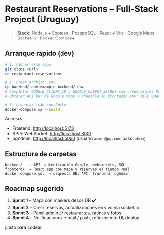 # Restaurant Reservations – Full‑Stack Project (Uruguay)

> **Stack**: Node.js + Express · PostgreSQL · React + Vite · Google Maps · Socket.io · Docker Compose

## Arranque rápido (dev)

```bash
# 1. Clonar este repo
git clone <url>
cd restaurant-reservations

# 2. Crear archivo .env
cp backend/.env.example backend/.env
# Completar GOOGLE_CLIENT_ID y GOOGLE_CLIENT_SECRET con credenciales OAuth 2.0
# Obtener API key de Google Maps y añadirla en frontend/.env: VITE_GMAPS_KEY=***

# 3. Levantar todo con Docker
docker-compose up --build
```

Accesos:
- Frontend: <http://localhost:5173>
- API + WebSocket: <http://localhost:3001>
- pgAdmin: <http://localhost:5050> (usuario `admin@pg.com`, pass `admin`)

## Estructura de carpetas
```
backend/   → API, autenticación Google, websockets, SQL
frontend/  → React app con mapa y reservas en tiempo real
docker-compose.yml  → orquesta DB, API, frontend, pgAdmin
```

## Roadmap sugerido
1. **Sprint 1** – Mapa con markers desde DB ✔️  
2. **Sprint 2** – Crear reservas, actualizaciones en vivo via socket.io  
3. **Sprint 3** – Panel admin p/ restaurantes, ratings y fotos  
4. **Sprint 4** – Notificaciones e‑mail / push, refinamiento UI, deploy

¡Listo para codear!
